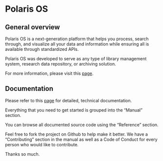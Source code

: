 # Polaris OS

## General overview
Polaris OS is a next-generation platform that helps you process, search through, and visualize all your data and information while ensuring all is available through standardized APIs.

Polaris OS was developed to serve as any type of library management system, research data repository, or archiving solution.

For more information, please visit this [page](https://www.mysciencework.com/polaris-os).

## Documentation

Please refer to this [page](https://mysciencework.github.io/PolarisOS) for detailed, technical documentation.

Everything that you need to get started is grouped into the “Manual” section.

You can browse all documented source code using the “Reference” section.

Feel free to fork the project on Github to help make it better. We have a “Contributing” section in the manual as well as a Code of Conduct for every person who would like to contribute. 


Thanks so much.
